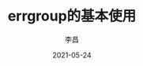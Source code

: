 ---
author: "李昌"
title: "errgroup的基本使用"
date: "2021-05-24"
tags: [""]
categories: [""]
ShowToc: true
TocOpen: true
---